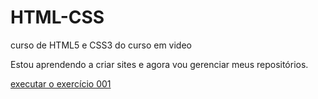 # HTML-CSS
 curso de HTML5 e CSS3 do curso em video

Estou aprendendo a criar sites e agora vou gerenciar meus repositórios.

<a href="https://carloschaves2023.github.io/HTML-CSS/exercicios/ex001/index.html">executar o exercício 001</a>